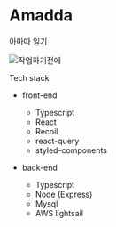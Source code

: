 # Amadda
아마따 일기

![작업하기전에](https://user-images.githubusercontent.com/75163849/128605816-282f2bf6-f01e-4d99-85be-dd6991086784.jpg)

Tech stack
- front-end
  - Typescript
  - React
  - Recoil
  - react-query
  - styled-components

- back-end
  - Typescript
  - Node (Express)
  - Mysql
  - AWS lightsail

